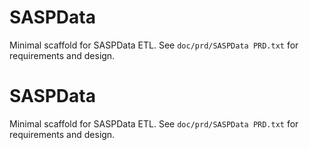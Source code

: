 # SASPData

Minimal scaffold for SASPData ETL.
See `doc/prd/SASPData PRD.txt` for requirements and design.
# SASPData

Minimal scaffold for SASPData ETL.
See `doc/prd/SASPData PRD.txt` for requirements and design.
